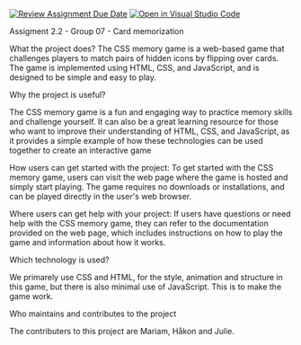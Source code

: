 [![Review Assignment Due Date](https://classroom.github.com/assets/deadline-readme-button-24ddc0f5d75046c5622901739e7c5dd533143b0c8e959d652212380cedb1ea36.svg)](https://classroom.github.com/a/LlYauwvp)
[![Open in Visual Studio Code](https://classroom.github.com/assets/open-in-vscode-718a45dd9cf7e7f842a935f5ebbe5719a5e09af4491e668f4dbf3b35d5cca122.svg)](https://classroom.github.com/online_ide?assignment_repo_id=10907831&assignment_repo_type=AssignmentRepo)

Assigment 2.2 - Group 07 - Card memorization

What the project does? 
The CSS memory game is a web-based game that 
challenges players to match pairs of hidden icons by flipping over cards. 
The game is implemented using HTML, CSS, and JavaScript, and is designed 
to be simple and easy to play.

Why the project is useful?

The CSS memory game is a fun and engaging way to practice memory skills 
and challenge yourself. It can also be a great learning resource for those 
who want to improve their understanding of HTML, CSS, and JavaScript, as 
it provides a simple example of how these technologies can be used 
together to create an interactive game

How users can get started with the project: To get started with the CSS memory game, users can visit the web page where the game is hosted and simply start playing. The game requires no downloads or installations, and can be played directly in the user's web browser.

Where users can get help with your project: If users have questions or need help with the CSS memory game, they can refer to the documentation provided on the web page, which includes instructions on how to play the game and information about how it works. 

Which technology is used?

We primarely use CSS and HTML, for the style, animation and structure in this game, but there is also minimal use of JavaScript. This is to make the game work. 

Who maintains and contributes to the project

The contributers to this project are Mariam, Håkon and Julie. 

